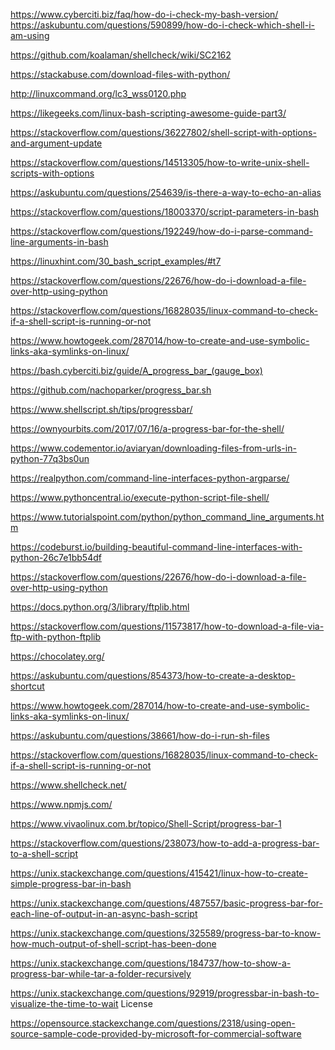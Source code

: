 
https://www.cyberciti.biz/faq/how-do-i-check-my-bash-version/
https://askubuntu.com/questions/590899/how-do-i-check-which-shell-i-am-using


<!-- 

# -
# - ABOUT: LICENSE
# -
# - 
# - Microsoft Limited Public License (Ms-LPL) 
# - https://www.openhub.net/licenses/mslpl
# - 
# -
# - This license governs use of the accompanying software.
# - If you use the software, you accept this license. 
# - If you do not # - accept the license, do not use the software. 
# -
# - 1. Definitions 
# -
# - The terms "reproduce," "reproduction," "derivative works," and "distribution" 
# - have the same meaning here as under U.S. 
# - copyright law.
# -
# - A "contribution" is the original software, or any additions or changes to the 
# - software. A "contributor" is any person that distributes its contribution under 
# - this license. "Licensed patents" are a contributor's patent claims that 
# - read directly on its contribution. 
# -
# - 2. Grant of Rights 
# -
# - (A) Copyright Grant- Subject to the terms of this license, 
# - including the license conditions and limitations in section 3, 
# - each contributor grants you a non-exclusive, worldwide, royalty-free 
# - copyright license to reproduce its contribution, prepare derivative 
# - works of its contribution, and distribute its contribution or any 
# - derivative works that you create. 
# -
# - (B) Patent Grant- Subject to the terms of this license, 
# - including the license conditions and limitations in section 3, 
# - each contributor grants you a non-exclusive, worldwide, royalty-free license
# - under its licensed patents to make, have made, use, sell, offer for sale, import, 
# - and/or otherwise dispose of its contribution in the software or derivative works of 
# - the contribution in the software. 
# -
# - 3. Conditions and Limitations 
# -
# - (A) No Trademark License- This license does not grant you rights to use any 
# - contributors' name, logo, or trademarks. 
# -
# - (B) If you bring a patent claim against any contributor 
# - over patents that you claim are infringed by the software, your patent license 
# - from such contributor to the software ends automatically. 
# -
# - (C) If you distribute any portion of the software, you must 
# - retain all copyright, patent, trademark, and attribution notices 
# - that are present in the software. 
# -
# - (D) If you distribute any portion of the software in source code form, 
# - you may do so only under this license by including a complete copy 
# - of this license with your distribution. 
# -
# - If you distribute any portion of the software in compiled 
# - or object code form, you may only do 
# - so under a license that complies with this license. 
# -
# - (E) The software is licensed "as-is." You bear the risk of using it. 
# - The contributors give no express warranties, guarantees, or conditions. 
# - You may have additional consumer rights under your local laws which this 
# - license cannot change. To the extent permitted under your local laws, 
# - the contributors exclude the implied warranties of merchantability, 
# - fitness for a particular purpose and non-infringement. 
# -
# - 4. (F) Platform Limitation- The licenses granted in sections 2(A) & 2(B) extend only 
# - to the software or derivative works that you create that run on a Microsoft Windows 
# - operating system product.
# -

-->

<!--- documentation in: "doc/.configure/make/gnulinux/ref/REFRENCE4.md" --->
<!--- hiddenpath: "doc/.configure/make/gnulinux/ref/" --->



https://github.com/koalaman/shellcheck/wiki/SC2162

https://stackabuse.com/download-files-with-python/


http://linuxcommand.org/lc3_wss0120.php

https://likegeeks.com/linux-bash-scripting-awesome-guide-part3/

https://stackoverflow.com/questions/36227802/shell-script-with-options-and-argument-update

https://stackoverflow.com/questions/14513305/how-to-write-unix-shell-scripts-with-options

https://askubuntu.com/questions/254639/is-there-a-way-to-echo-an-alias

https://stackoverflow.com/questions/18003370/script-parameters-in-bash

https://stackoverflow.com/questions/192249/how-do-i-parse-command-line-arguments-in-bash

https://linuxhint.com/30_bash_script_examples/#t7

https://stackoverflow.com/questions/22676/how-do-i-download-a-file-over-http-using-python

https://stackoverflow.com/questions/16828035/linux-command-to-check-if-a-shell-script-is-running-or-not

https://www.howtogeek.com/287014/how-to-create-and-use-symbolic-links-aka-symlinks-on-linux/

https://bash.cyberciti.biz/guide/A_progress_bar_(gauge_box)

https://github.com/nachoparker/progress_bar.sh

https://www.shellscript.sh/tips/progressbar/

https://ownyourbits.com/2017/07/16/a-progress-bar-for-the-shell/

https://www.codementor.io/aviaryan/downloading-files-from-urls-in-python-77q3bs0un

https://realpython.com/command-line-interfaces-python-argparse/ 

https://www.pythoncentral.io/execute-python-script-file-shell/

https://www.tutorialspoint.com/python/python_command_line_arguments.htm

https://codeburst.io/building-beautiful-command-line-interfaces-with-python-26c7e1bb54df

https://stackoverflow.com/questions/22676/how-do-i-download-a-file-over-http-using-python

https://docs.python.org/3/library/ftplib.html

https://stackoverflow.com/questions/11573817/how-to-download-a-file-via-ftp-with-python-ftplib

https://chocolatey.org/

https://askubuntu.com/questions/854373/how-to-create-a-desktop-shortcut

https://www.howtogeek.com/287014/how-to-create-and-use-symbolic-links-aka-symlinks-on-linux/

https://askubuntu.com/questions/38661/how-do-i-run-sh-files

https://stackoverflow.com/questions/16828035/linux-command-to-check-if-a-shell-script-is-running-or-not

https://www.shellcheck.net/

https://www.npmjs.com/

https://www.vivaolinux.com.br/topico/Shell-Script/progress-bar-1

https://stackoverflow.com/questions/238073/how-to-add-a-progress-bar-to-a-shell-script

https://unix.stackexchange.com/questions/415421/linux-how-to-create-simple-progress-bar-in-bash

https://unix.stackexchange.com/questions/487557/basic-progress-bar-for-each-line-of-output-in-an-async-bash-script

https://unix.stackexchange.com/questions/325589/progress-bar-to-know-how-much-output-of-shell-script-has-been-done

https://unix.stackexchange.com/questions/184737/how-to-show-a-progress-bar-while-tar-a-folder-recursively

https://unix.stackexchange.com/questions/92919/progressbar-in-bash-to-visualize-the-time-to-wait
License

https://opensource.stackexchange.com/questions/2318/using-open-source-sample-code-provided-by-microsoft-for-commercial-software
